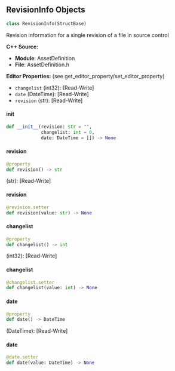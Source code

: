 ## RevisionInfo Objects

```python
class RevisionInfo(StructBase)
```

Revision information for a single revision of a file in source control

**C++ Source:**

- **Module**: AssetDefinition
- **File**: AssetDefinition.h

**Editor Properties:** (see get_editor_property/set_editor_property)

- ``changelist`` (int32):  [Read-Write]
- ``date`` (DateTime):  [Read-Write]
- ``revision`` (str):  [Read-Write]

<a id="unreal.RevisionInfo.__init__"></a>

#### __init__

```python
def __init__(revision: str = "",
             changelist: int = 0,
             date: DateTime = []) -> None
```

<a id="unreal.RevisionInfo.revision"></a>

#### revision

```python
@property
def revision() -> str
```

(str):  [Read-Write]

<a id="unreal.RevisionInfo.revision"></a>

#### revision

```python
@revision.setter
def revision(value: str) -> None
```

<a id="unreal.RevisionInfo.changelist"></a>

#### changelist

```python
@property
def changelist() -> int
```

(int32):  [Read-Write]

<a id="unreal.RevisionInfo.changelist"></a>

#### changelist

```python
@changelist.setter
def changelist(value: int) -> None
```

<a id="unreal.RevisionInfo.date"></a>

#### date

```python
@property
def date() -> DateTime
```

(DateTime):  [Read-Write]

<a id="unreal.RevisionInfo.date"></a>

#### date

```python
@date.setter
def date(value: DateTime) -> None
```

<a id="unreal.EdGraphPinType"></a>